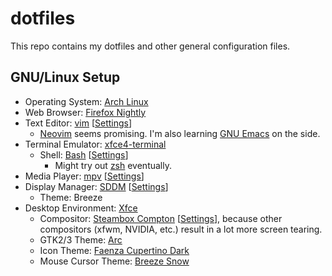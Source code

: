 # dotfiles

This repo contains my dotfiles and other general configuration files.

## GNU/Linux Setup

* Operating System: [Arch Linux](https://www.archlinux.org/)
* Web Browser: [Firefox Nightly](https://www.mozilla.org/en-US/firefox/channel/desktop/#nightly)
* Text Editor: [vim](http://www.vim.org/) [[Settings](vim/)]
  * [Neovim](https://neovim.io/) seems promising. I'm also learning [GNU Emacs](https://www.gnu.org/software/emacs/) on the side.
* Terminal Emulator: [xfce4-terminal](https://docs.xfce.org/apps/terminal/start)
  * Shell: [Bash](https://www.gnu.org/software/bash/) [[Settings](bash/bashrc)]
    * Might try out [zsh](https://www.zsh.org/) eventually.
* Media Player: [mpv](https://mpv.io/) [[Settings](mpv/mpv.conf)]
* Display Manager: [SDDM](https://github.com/sddm/sddm) [[Settings](SDDM/sddm.conf)]
  * Theme: Breeze
* Desktop Environment: [Xfce](https://xfce.org/)
  * Compositor: [Steambox Compton](https://github.com/garnetius/compton) [[Settings](compton/compton.conf)], because other compositors (xfwm, NVIDIA, etc.) result in a lot more screen tearing.
  * GTK2/3 Theme: [Arc](https://github.com/horst3180/arc-theme)
  * Icon Theme: [Faenza Cupertino Dark](https://www.gnome-look.org/content/show.php/Faenza-Cupertino?content=129008)
  * Mouse Cursor Theme: [Breeze Snow](https://kver.wordpress.com/2015/01/09/curses-i-mean-cursors/)

